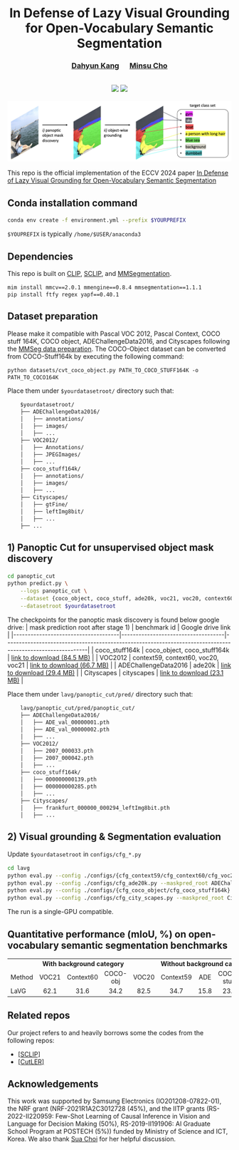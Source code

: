 <div align="center">
  <h1> In Defense of Lazy Visual Grounding for Open-Vocabulary Semantic Segmentation </h1>
</div>


<div align="center">
  <h3><a href=http://dahyun-kang.github.io>Dahyun Kang</a> &nbsp;&nbsp;&nbsp;&nbsp; <a href=http://cvlab.postech.ac.kr/~mcho/>Minsu Cho</a></h3>
</div>
<br />


<div align="center">
  <a href="https://arxiv.org/abs/2408.04961"><img src="https://img.shields.io/badge/arXiv-2408.04961-b31b1b.svg"/></a>
  <a href="http://cvlab.postech.ac.kr/research/lazygrounding"><img src="https://img.shields.io/static/v1?label=project homepage&message=LaVG&color=9cf"/></a>
</div>
<br />

<div align="center">
  <img src="datasets/main.png" alt="result"/>
</div>

This repo is the official implementation of the ECCV 2024 paper [In Defense of Lazy Visual Grounding for Open-Vocabulary Semantic Segmentation](https://arxiv.org/pdf/2408.04961)


## Conda installation command
```bash
conda env create -f environment.yml --prefix $YOURPREFIX
```
`$YOUPREFIX` is typically `/home/$USER/anaconda3`


## Dependencies

This repo is built on [CLIP](https://github.com/openai/CLIP), [SCLIP](https://github.com/wangf3014/SCLIP), and [MMSegmentation](https://github.com/open-mmlab/mmsegmentation). 

```
mim install mmcv==2.0.1 mmengine==0.8.4 mmsegmentation==1.1.1
pip install ftfy regex yapf==0.40.1
```


## Dataset preparation
Please make it compatible with Pascal VOC 2012, Pascal Context, COCO stuff 164K, COCO object, ADEChallengeData2016, and Cityscapes following the [MMSeg data preparation](https://github.com/open-mmlab/mmsegmentation/blob/main/docs/en/user_guides/2_dataset_prepare.md).
The COCO-Object dataset can be converted from COCO-Stuff164k by executing the following command:

```
python datasets/cvt_coco_object.py PATH_TO_COCO_STUFF164K -o PATH_TO_COCO164K
```

Place them under `$yourdatasetroot/` directory such that:
```
    $yourdatasetroot/
    ├── ADEChallengeData2016/
    │   ├── annotations/
    │   ├── images/
    │   ├── ...
    ├── VOC2012/
    │   ├── Annotations/
    │   ├── JPEGImages/
    │   ├── ...
    ├── coco_stuff164k/
    │   ├── annotations/
    │   ├── images/
    │   ├── ...
    ├── Cityscapes/
    │   ├── gtFine/
    │   ├── leftImg8bit/
    │   ├── ...
    ├── ...
```



## 1) Panoptic Cut for unsupervised object mask discovery
```bash
cd panoptic_cut
python predict.py \
    --logs panoptic_cut \
    --dataset {coco_object, coco_stuff, ade20k, voc21, voc20, context60, context59, cityscapes} \
    --datasetroot $yourdatasetroot
```

The checkpoints for the panoptic mask discovery is found below google drive:
| mask prediction root after stage 1) | benchmark id                       | Google drive link                                                                                         |
|-------------------------------------|------------------------------------|-----------------------------------------------------------------------------------------------------------|
| coco_stuff164k                      | coco_object, coco_stuff164k        | [link to download (84.5 MB)](https://drive.google.com/file/d/1iEchLAXk6F9bOks-SQ-x6NBZg90xWUQY/view?usp=share_link) |
| VOC2012                             | context59, context60, voc20, voc21 | [link to download (66.7 MB)](https://drive.google.com/file/d/1Y2smJrJX-p4i6NZ0kYe698r2HQ4kUWcM/view?usp=drive_link) |
| ADEChallengeData2016                | ade20k                             | [link to download (29.4 MB)](https://drive.google.com/file/d/17XvE9OOtyaoFqAWbJrUd41nDEbNwAB9F/view?usp=share_link) |
| Cityscapes                          | cityscapes                         | [link to download (23.1 MB)](https://drive.google.com/file/d/1GJ_cNu8syRhteEuW0sTuKF-sQkHnRAaa/view?usp=share_link) |

Place them under `lavg/panoptic_cut/pred/` directory such that:
```
    lavg/panoptic_cut/pred/panoptic_cut/
    ├── ADEChallengeData2016/
    │   ├── ADE_val_00000001.pth
    │   ├── ADE_val_00000002.pth
    │   ├── ...
    ├── VOC2012/
    │   ├── 2007_000033.pth
    │   ├── 2007_000042.pth
    │   ├── ...
    ├── coco_stuff164k/
    │   ├── 000000000139.pth
    │   ├── 000000000285.pth
    │   ├── ...
    ├── Cityscapes/
    │   ├── frankfurt_000000_000294_leftImg8bit.pth
    │   ├── ...
```


## 2) Visual grounding & Segmentation evaluation
Update `$yourdatasetroot` in `configs/cfg_*.py`

```bash
cd lavg
python eval.py --config ./configs/{cfg_context59/cfg_context60/cfg_voc20/cfg_voc21}.py --maskpred_root VOC2012/panoptic_cut
python eval.py --config ./configs/cfg_ade20k.py --maskpred_root ADEChallengeData2016/panoptic_cut
python eval.py --config ./configs/{cfg_coco_object/cfg_coco_stuff164k}.py --maskpred_root coco_stuff164k/panoptic_cut
python eval.py --config ./configs/cfg_city_scapes.py --maskpred_root Cityscapes/panoptic_cut
```
The run is a single-GPU compatible.




## Quantitative performance (mIoU, \%) on open-vocabulary semantic segmentation benchmarks

<table>
  <tr>
    <td></td>
    <td colspan="3" align="center"><strong>With background category</strong></td>
    <td colspan="5" align="center"><strong>Without background category</strong></td>
  </tr>
  <tr>
    <td align="left">Method</td>
    <td align="center">VOC21</td>
    <td align="center">Context60</td>
    <td align="center">COCO-obj</td>
    <td align="center">VOC20</td>
    <td align="center">Context59</td>
    <td align="center">ADE</td>
    <td align="center">COCO-stuff</td>
    <td align="center">Cityscapes</td>
  </tr>
  <tr>
    <td align="left">LaVG</td>
    <td align="center">62.1</td>
    <td align="center">31.6</td>
    <td align="center">34.2</td>
    <td align="center">82.5</td>
    <td align="center">34.7</td>
    <td align="center">15.8</td>
    <td align="center">23.2</td>
    <td align="center">26.2</td>
  </tr>
</table>

      
## Related repos
Our project refers to and heavily borrows some the codes from the following repos:

* [[SCLIP]](https://github.com/wangf3014/SCLIP)
* [[CutLER]](https://github.com/facebookresearch/CutLER)


## Acknowledgements
This work was supported by Samsung Electronics (IO201208-07822-01), the NRF grant (NRF-2021R1A2C3012728 (45%), and the IITP grants (RS-2022-II220959: Few-Shot Learning of Causal Inference in Vision and Language for Decision Making (50%), RS-2019-II191906: AI Graduate School Program at POSTECH (5%)) funded by Ministry of Science and ICT, Korea.
We also thank [Sua Choi](https://github.com/sua-choi) for her helpful discussion.
